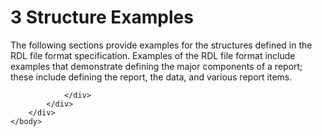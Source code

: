 <html dir="LTR" xmlns:mshelp="http://msdn.microsoft.com/mshelp" xmlns:ddue="http://ddue.schemas.microsoft.com/authoring/2003/5" xmlns:xlink="http://www.w3.org/1999/xlink" xmlns:tool="http://www.microsoft.com/tooltip">
    <head>
        <meta http-equiv="Content-Type" content="text/html; CHARSET=utf-8"></meta>
        <meta name="save" content="history"></meta>
        <title>3 Structure Examples</title>
        <xml>
            <mshelp:toctitle title="3 Structure Examples"></mshelp:toctitle>
            <mshelp:rltitle title="[MS-RDL]: Structure Examples"></mshelp:rltitle>
            <mshelp:keyword index="A" term="31010100-2a75-4a10-bc9e-cb70eca87ace"></mshelp:keyword>
            <mshelp:attr name="DCSext.ContentType" value="open specification"></mshelp:attr>
            <mshelp:attr name="AssetID" value="31010100-2a75-4a10-bc9e-cb70eca87ace"></mshelp:attr>
            <mshelp:attr name="TopicType" value="kbRef"></mshelp:attr>
            <mshelp:attr name="DCSext.Title" value="[MS-RDL]: Structure Examples" />
        </xml>
    </head>
    <body>
        <div id="header">
            <h1 class="heading">3 Structure Examples</h1>
        </div>
        <div id="mainSection">
            <div id="mainBody">
                <div id="allHistory" class="saveHistory"></div>
                <div id="sectionSection0" class="section" name="collapseableSection">
                    

<p>The following sections provide examples for the structures
defined in the RDL file format specification. Examples of the RDL file format
include examples that demonstrate defining the major components of a report;
these include defining the report, the data, and various report items.</p>


                </div>
            </div>
        </div>
    </body>
</html>